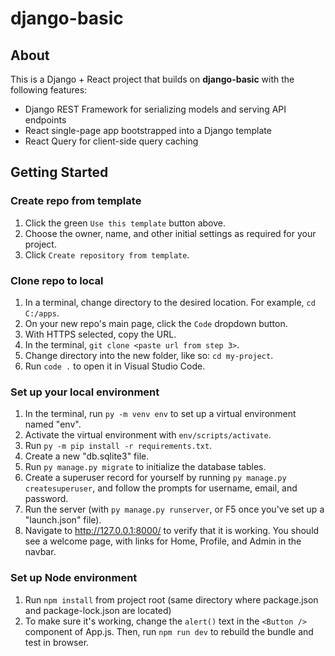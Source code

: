 # django-basic

## About

This is a Django + React project that builds on **django-basic** with the following features:

* Django REST Framework for serializing models and serving API endpoints
* React single-page app bootstrapped into a Django template
* React Query for client-side query caching

## Getting Started

### Create repo from template

1. Click the green `Use this template` button above.
2. Choose the owner, name, and other initial settings as required for your project.
3. Click `Create repository from template`.

### Clone repo to local

1. In a terminal, change directory to the desired location. For example, `cd C:/apps`.
2. On your new repo's main page, click the `Code` dropdown button.
3. With HTTPS selected, copy the URL.
4. In the terminal, `git clone <paste url from step 3>`.
5. Change directory into the new folder, like so: `cd my-project`.
6. Run `code .` to open it in Visual Studio Code.

### Set up your local environment

1. In the terminal, run `py -m venv env` to set up a virtual environment named "env".
2. Activate the virtual environment with `env/scripts/activate`.
3. Run `py -m pip install -r requirements.txt`.
4. Create a new "db.sqlite3" file.
5. Run `py manage.py migrate` to initialize the database tables.
6. Create a superuser record for yourself by running `py manage.py createsuperuser`, and follow the prompts for username, email, and password.
7. Run the server (with `py manage.py runserver`, or F5 once you've set up a "launch.json" file).
8. Navigate to http://127.0.0.1:8000/ to verify that it is working. You should see a welcome page, with links for Home, Profile, and Admin in the navbar.

### Set up Node environment
1. Run `npm install` from project root (same directory where package.json and package-lock.json are located)
2. To make sure it's working, change the `alert()` text in the `<Button />` component of App.js. Then, run `npm run dev` to rebuild the bundle and test in browser.

